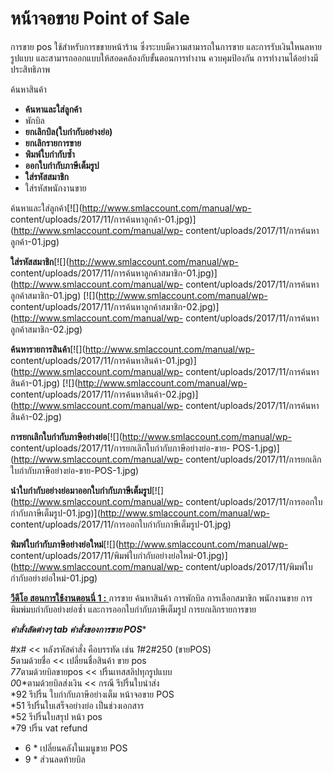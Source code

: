 # หน้าจอขาย Point of Sale

การขาย pos ใช้สำหรับการขขายหน้าร้าน ซึ่งระบบมีความสามารถในการขาย
และการรับเงินใหนลหายรูปแบบ และสามารถออกแบบให้สอดคล้องกับขั้นตอนการทำงาน
ควบคุมป้องกัน การทำงานได้อย่างมีประสิทธิภาพ

ค้นหาสินค้า

  * **ค้นหาและใส่ลูกค้า**
  * พักบิล
  * **ยกเลิกบิล(ใบกำกับอย่างย่อ)**
  * **ยกเลิกรายการขาย**
  * **พิมพ์ใบกำกับซ้ำ**
  * **ออกใบกำกับภาษีเต็มรูป**
  * **ใส่รหัสสมาชิก**
  * ใส่รหัสพนักงานขาย

ค้นหาและใส่ลูกค้า[![](http://www.smlaccount.com/manual/wp-
content/uploads/2017/11/การค้นหาลูกค้า-01.jpg)](http://www.smlaccount.com/manual/wp-
content/uploads/2017/11/การค้นหาลูกค้า-01.jpg)



**ใส่รหัสสมาชิก**[![](http://www.smlaccount.com/manual/wp-
content/uploads/2017/11/การค้นหาลูกค้าสมาชิก-01.jpg)](http://www.smlaccount.com/manual/wp-
content/uploads/2017/11/การค้นหาลูกค้าสมาชิก-01.jpg)
[![](http://www.smlaccount.com/manual/wp-
content/uploads/2017/11/การค้นหาลูกค้าสมาชิก-02.jpg)](http://www.smlaccount.com/manual/wp-
content/uploads/2017/11/การค้นหาลูกค้าสมาชิก-02.jpg)



**ค้นหารายการสินค้า**[![](http://www.smlaccount.com/manual/wp-
content/uploads/2017/11/การค้นหาสินค้า-01.jpg)](http://www.smlaccount.com/manual/wp-
content/uploads/2017/11/การค้นหาสินค้า-01.jpg)
[![](http://www.smlaccount.com/manual/wp-
content/uploads/2017/11/การค้นหาสินค้า-02.jpg)](http://www.smlaccount.com/manual/wp-
content/uploads/2017/11/การค้นหาสินค้า-02.jpg)



**การยกเลิกใบกำกับภาษีอย่างย่อ**[![](http://www.smlaccount.com/manual/wp-
content/uploads/2017/11/การยกเลิกใบกำกับภาษีอย่างย่อ-ขาย-
POS-1.jpg)](http://www.smlaccount.com/manual/wp-
content/uploads/2017/11/การยกเลิกใบกำกับภาษีอย่างย่อ-ขาย-POS-1.jpg)



**นำใบกำกับอย่างย่อมาออกใบกำกับภาษีเต็มรูป**[![](http://www.smlaccount.com/manual/wp-
content/uploads/2017/11/การออกใบกำกับภาษีเต็มรูป-01.jpg)](http://www.smlaccount.com/manual/wp-
content/uploads/2017/11/การออกใบกำกับภาษีเต็มรูป-01.jpg)



**พิมพ์ใบกำกับภาษีอย่างย่อใหม่**[![](http://www.smlaccount.com/manual/wp-
content/uploads/2017/11/พิมพ์ใบกำกับอย่างย่อใหม่-01.jpg)](http://www.smlaccount.com/manual/wp-
content/uploads/2017/11/พิมพ์ใบกำกับอย่างย่อใหม่-01.jpg)





[**วีดีโอ สอนการใช้งานตอนนี่ 1 :** ](https://youtu.be/5JJviHSGD7s) การขาย
ค้นหาสินค้า การพักบิล การเลือกสมาขิก พนักงานขาย การ พิมพ์มบกำกับอย่างย่อซ้ำ
และการออกใบกำกับภาษีเต็มรูป การยกเลิกรายการขาย

*****คำสั่งลัดต่างๆ tab คำสั่งของการขาย POS******

#x# << หลังรหัสคำสั่ง คือบรรทัด เช่น *1*#2#250 (ขายPOS)  
*5*ตามด้วยชื่อ << เปลี่ยนชื่อสินค้า ขาย pos  
*77*ตามด้วยบิลขายpos << ปริ้นเทสสลิปทุกรูปแบบ  
*0*0*ตามด้วยบิลส่งเงิน << กรณี รีปริ้นใบนำส่ง  
*92 รีปริ้น ใบกำกับภาษีอย่างเต็ม หน้าจอขาย POS  
*51 รีปริ้นใบเสร็จอย่างย่อ เป็นช่วงเอกสาร  
*52 รีปริ้นใบสรุป หน้า pos  
*79 ปริ้น vat refund  
* 6 * เปลี่ยนคลังในเมนูขาย POS  
* 9 * ส่วนลดท้ายบิล



